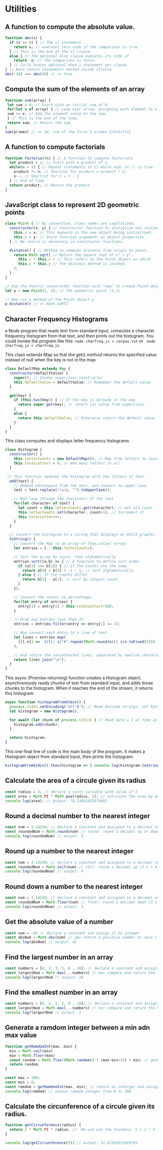 # Utilities

## A function to compute the absolute value.
```js
function abs(x) {
  if (x >= 0) { // The if statement...
    return x; // executes this code if the comparison is true.
  } // This is the end of the if clause.
  else { // The optional else clause executes its code if
    return -x; // the comparison is false.
  } // Curly braces optional when 1 statement per clause.
} // Note return statements nested inside if/else.
abs(-10) === abs(10) // => true

```

##  Compute the sum of the elements of an array
```js
function sum(array) {
 let sum = 0; // Start with an initial sum of 0.
 for(let x of array) { // Loop over array, assigning each element to x.
 sum += x; // Add the element value to the sum.
 } // This is the end of the loop.
 return sum; // Return the sum.
}
sum(primes) // => 28: sum of the first 5 primes 2+3+5+7+11

```

##  A function to compute factorials
```js
function factorial(n) { // A function to compute factorials
  let product = 1; // Start with a product of 1
  while(n > 1) { // Repeat statements in {} while expr in () is true
    product *= n; // Shortcut for product = product * n;
    n--; // Shortcut for n = n - 1
  } // End of loop
  return product; // Return the product
}

```

## JavaScript class to represent 2D geometric points
```js
class Point { // By convention, class names are capitalized.
  constructor(x, y) { // Constructor function to initialize new instances.
    this.x = x; // This keyword is the new object being initialized.
    this.y = y; // Store function arguments as object properties.
  } // No return is necessary in constructor functions.

  distance() { // Method to compute distance from origin to point.
    return Math.sqrt( // Return the square root of x² + y².
      this.x * this.x + // this refers to the Point object on which
      this.y * this.y // the distance method is invoked.
    );
  }
}

// Use the Point() constructor function with "new" to create Point objects
let p = new Point(1, 1); // The geometric point (1,1).

// Now use a method of the Point object p
p.distance() // => Math.SQRT2

```

## Character Frequency Histograms
a Node program that reads text from standard input, computes a character frequency histogram from that text, and then prints out the histogram.
You could invoke the program like this: `node charfreq.js < corpus.txt` or ` node charfreq.js < charfreq.js`

This class extends Map so that the get() method returns the specified value instead of null when the key is not in the map
```js
class DefaultMap extends Map {
  constructor(defaultValue) {
    super(); // Invoke superclass constructor
    this.defaultValue = defaultValue; // Remember the default value
  }

  get(key) {
    if (this.has(key)) { // If the key is already in the map
      return super.get(key); // return its value from superclass.
    }
    else {
      return this.defaultValue; // Otherwise return the default value
    }
  }
}

```

This class computes and displays letter frequency histograms
```js
class Histogram {
  constructor() {
    this.letterCounts = new DefaultMap(0); // Map from letters to counts
    this.totalLetters = 0; // How many letters in all
  }

 // This function updates the histogram with the letters of text.
  add(text) {
    // Remove whitespace from the text, and convert to upper case
    text = text.replace(/\s/g, "").toUpperCase();

    // Now loop through the characters of the text
    for(let character of text) {
      let count = this.letterCounts.get(character); // Get old count
      this.letterCounts.set(character, count+1); // Increment it
      this.totalLetters++;
    }
  }

  // Convert the histogram to a string that displays an ASCII graphic
  toString() {
    // Convert the Map to an array of [key,value] arrays
    let entries = [...this.letterCounts];

    // Sort the array by count, then alphabetically
    entries.sort((a,b) => { // A function to define sort order.
      if (a[1] === b[1]) { // If the counts are the same
        return a[0] < b[0] ? -1 : 1; // sort alphabetically.
      } else { // If the counts differ
        return b[1] - a[1]; // sort by largest count.
      }
    });

    // Convert the counts to percentages
    for(let entry of entries) {
      entry[1] = entry[1] / this.totalLetters*100;
    }

    // Drop any entries less than 1%
    entries = entries.filter(entry => entry[1] >= 1);

    // Now convert each entry to a line of text
    let lines = entries.map(
      ([l,n]) => `${l}: ${"#".repeat(Math.round(n))} ${n.toFixed(2)}%`
    );

    // And return the concatenated lines, separated by newline characters.
    return lines.join("\n");
  }
}

```

This async (Promise-returning) function creates a Histogram object, asynchronously reads chunks of text from standard input, and adds those chunks to the histogram. When it reaches the end of the stream, it returns this histogram
```js
async function histogramFromStdin() {
  process.stdin.setEncoding("utf-8"); // Read Unicode strings, not bytes
  let histogram = new Histogram();

  for await (let chunk of process.stdin) { // Read data a 1 at time as chuck or words
    histogram.add(chunk);
  }

  return histogram;
}

```

This one final line of code is the main body of the program. It makes a Histogram object from standard input, then prints the histogram.
```js
histogramFromStdin().then(histogram => { console.log(histogram.toString()); });

```

## Calculate the area of a circule given its radius
```js
const radius = 5; // declare a const variable with value of 5
const area = Math.PI * Math.pow(radius, 2); // calculate the area by multiplying PI by the square of the circle (Math.PI * circle * circle)
console.log(area); // Output: 78.53981633974483

```

## Round a decimal number to the nearest integer
```js
const num = 3.14159; // declare a constant and assigned to a decimal number
const roundedNum = Math.round(num) // round: round a decimal up or down finding the closes interger (3.1 = 3), (3.6 = 4)
console.log(roundedNum) // output: 3

```

## Round up a number to the nearest integer
```js
const num = 3.14159; // declare a constant and assigned to a decimal number
const roundedNum = Math.ceil(num) // ceil: round a decimal up (3.1 = 4), (3.6 = 4)
console.log(roundedNum) // output: 4

```

## Round down a number to the nearest integer
```js
const num = 3.14159; // declare a constant and assigned to a decimal number
const roundedNum = Math.floor(num) // floor: round a deciaml down (3.1 = 3), (3.6 = 3)
console.log(roundedNum) // output: 3

```

## Get the absolute value of a number
```js
const num = -42 // declare a constant and assign it to integer
const absNum = Math.abs(num) // abs return a positive number or zero (-4 = 4), (0 = 0), (5 = 5)
console.log(absNum) // output: 42
```

## Find the largest number in an array
```js
const numbers = [4, 2, 3, 5, 8 , 10]; // declare a constant and assign it to an array of integers
const largestNum = Math.max(...numbers) // max compare and return the largest number
console.log(largestNum // output: 10

```

## Find the smallest number in an array
```js
const numbers = [4, 2, 3, 5, 8 , 10]; // declare a constant and assign it to an array of integers
const largestNum = Math.max(...numbers) // min compare and return the minimun number
console.log(largestNum // output: 2

```

## Generate a ramdom integer between a min adn max value
```js
function getRamdomInt(max, min) {
  min = Math.ceil(min)
  max = Math.floor(max)
  const random = Math.floor(Math.random() * (max-min+1)) + min; // generate a random number between min and max inclusive
  return random;
}

const max = 100;
const min = 0;
const ramdom = getRamdomInt(max, min); // return an interger and assign it to the constant ramdom
console.log(ramdom) // output ramdom integer from 0 to 100

```

## Calculate the circunference of a circule given its radius.
```js
function getCircunference(radius) {
  return 2 * Math.PI * radius; //  We can use the fourmula `C = 2 * π * r`
}

console.log(getCircunference(5)) // output: 31.41592653589793

```